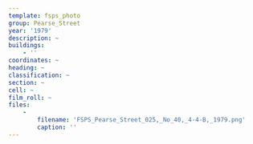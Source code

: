 ```yaml
---
template: fsps_photo
group: Pearse_Street
year: '1979'
description: ~
buildings:
    - ''
coordinates: ~
heading: ~
classification: ~
section: ~
cell: ~
film_roll: ~
files:
    -
        filename: 'FSPS_Pearse_Street_025,_No_40,_4-4-B,_1979.png'
        caption: ''
---
```

